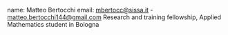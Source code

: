 name: Matteo Bertocchi
email: mbertocc@sissa.it - matteo.bertocchi144@gmail.com
Research and training fellowship, Applied Mathematics student in Bologna